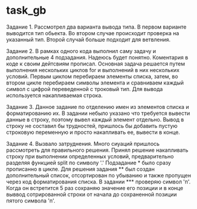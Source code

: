 # task_gb

Задание 1.
Рассмотрел два варианта вывода типа. В первом варианте выводится тип обьекта.
Во втором случае происходит проверка на указанный тип. Второй случай больше подходит для ветвления.


Задание 2.
В рамках одного кода выполнил саму задачу и дополнительные 4 подзадания. Надеюсь будет понятно.
Коментария в коде к своим дейтсвиям прописал. 
Основная задача решается путем выполнения нескольких циклов for и выполнений в них нескольких условий. 
Первым циклом перебираем элементы списка, затем, во втором цикле перебираем символы элемента и сравниваем каждый символ с цифрой переведенной с троковый тип.
Для вывода используется накапливаемая строка.


Задание 3. 
Данное задание по отделению имен из элементов списка и форматированию их.
В задании небыло указано что требуется вывести данные в строку, поэтому вывел каждый элемент отдельно.
Вывод в строку не составил бы трудностей, пришлось бы добавить пустую строковую переменную и просто накапливать ее, вывести в конце.


Задание 4.
Вызвало затруднения. Много сиуаций пришлось рассмотреть для правильного решения. Принял решение накапливать строку при выполнении определенных условий,
предварительно разделяя функцией split по символу '.'
Подзадание * было сразу прописанно в цикле.
Для решения задания ** был создан дополнительный список, отсортирован по убыванию и также пропущен через код форматирования списка.
В задании *** проверяю символ 'п'. Когда он встретится 5 раз сохраняю значение его позиции и в конце выввод сотрированной строки от начала до 
сохраненной позиции пятого символа 'п'.
